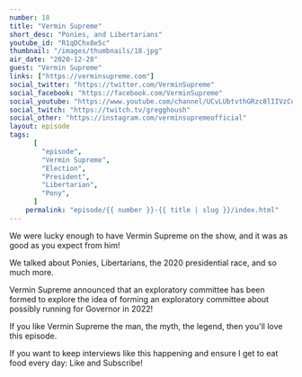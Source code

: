 ```yaml
---
number: 18
title: "Vermin Supreme"
short_desc: "Ponies, and Libertarians"
youtube_id: "R1qDChx8e5c"
thumbnail: "/images/thumbnails/18.jpg"
air_date: "2020-12-28"
guest: "Vermin Supreme"
links: ["https://verminsupreme.com"]
social_twitter: "https://twitter.com/VerminSupreme"
social_facebook: "https://facebook.com/VerminSupreme"
social_youtube: "https://www.youtube.com/channel/UCvLUbtvthGRzc8lIIVzCqTg"
social_twitch: "https://twitch.tv/gregghoush"
social_other: "https://instagram.com/verminsupremeofficial"
layout: episode
tags:
	  [
		"episode",
		"Vermin Supreme",
		"Election",
		"President",
		"Libertarian",
		"Pony",
	  ]
	permalink: "episode/{{ number }}-{{ title | slug }}/index.html"
---
```


We were lucky enough to have Vermin Supreme on the show, and it was as good as you expect from him!

We talked about Ponies, Libertarians, the 2020 presidential race, and so much more.

Vermin Supreme announced that an exploratory committee has been formed to explore the idea of forming an exploratory committee about possibly running for Governor in 2022!

If you like Vermin Supreme the man, the myth, the legend, then you'll love this episode.

If you want to keep interviews like this happening and ensure I get to eat food every day: Like and Subscribe!
